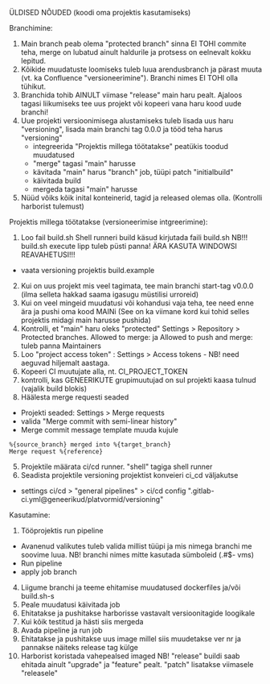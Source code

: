 ÜLDISED NÕUDED (koodi oma projektis kasutamiseks)

Branchimine:
1. Main branch peab olema "protected branch" sinna EI TOHI commite teha, merge on lubatud ainult haldurile ja protsess on eelnevalt kokku lepitud. 
2. Kõikide muudatuste loomiseks tuleb luua arendusbranch ja pärast muuta (vt. ka Confluence "versioneerimine"). Branchi nimes EI TOHI olla tühikut. 
3. Branchida tohib AINULT viimase "release" main haru pealt. Ajaloos tagasi liikumiseks tee uus projekt või kopeeri vana haru kood uude branchi!
4. Uue projekti versioonimisega alustamiseks tuleb lisada uus haru "versioning", lisada main branchi tag 0.0.0 ja tööd teha harus "versioning" 
   * integreerida "Projektis millega töötatakse" peatükis toodud muudatused
   * "merge" tagasi "main" harusse
   * kävitada "main" harus "branch" job, tüüpi patch "initialbuild"
   * käivitada build
   * mergeda tagasi "main" harusse
5. Nüüd võiks kõik inital konteinerid, tagid ja released olemas olla. (Kontrolli harborist tulemust)

Projektis millega töötatakse (versioneerimise intgreerimine):
1. Loo fail build.sh Shell runneri build käsud kirjutada faili build.sh NB!!! build.sh execute lipp tuleb püsti panna! ÄRA KASUTA WINDOWSI REAVAHETUSI!!! 
  * vaata versioning projektis build.example
2. Kui on uus projekt mis veel tagimata, tee main branchi start-tag v0.0.0 (ilma selleta hakkad saama igasugu müstilisi urroreid)
3. Kui on veel mingeid muudatusi või kohandusi vaja teha, tee need enne ära ja pushi oma kood MAINi (See on ka viimane kord kui tohid selles projektis midagi main harusse pushida)
1. Kontrolli, et "main" haru oleks "protected" Settings > Repository > Protected branches. Allowed to merge: ja Allowed to push and merge: tuleb panna Maintainers
2. Loo "project access token" : Settings > Access tokens - NB! need aeguvad hiljemalt aastaga.
2. Kopeeri CI muutujate alla, nt. CI_PROJECT_TOKEN
3. kontrolli, kas GENEERIKUTE grupimuutujad on sul projekti kaasa tulnud (vajalik build blokis)
4. Häälesta merge requesti seaded 
  * Projekti seaded: Settings > Merge requests
  * valida "Merge commit with semi-linear history"
  * Merge commit message template muuda kujule
  ```
  %{source_branch} merged into %{target_branch}
  Merge request %{reference}
  ```
5. Projektile määrata ci/cd runner. "shell" tagiga shell runner
6. Seadista projektile versioning projektist konveieri ci_cd väljakutse
  * settings ci/cd > "general pipelines" > ci/cd config ".gitlab-ci.yml@geneerikud/platvormid/versioning"
 

Kasutamine:
1. Tööprojektis run pipeline
  * Avanenud valikutes tuleb valida millist tüüpi ja mis nimega branchi me soovime luua. NB! branchi nimes mitte kasutada sümboleid (.#$- vms)
  * Run pipeline
  * apply job branch
4. Liigume branchi ja teeme ehitamise muudatused dockerfiles ja/või build.sh-s
5. Peale muudatusi käivitada job
6. Ehitatakse ja pushitakse harborisse vastavalt versioonitagide loogikale
7. Kui kõik testitud ja hästi siis mergeda
8. Avada pipeline ja run job
9. Ehitatakse ja pushitakse uus image millel siis muudetakse ver nr ja pannakse näiteks release tag külge
10. Harborist koristada vahepealsed imaged
NB! "release" buildi saab ehitada ainult "upgrade" ja "feature" pealt. "patch" lisatakse viimasele "releasele" 
